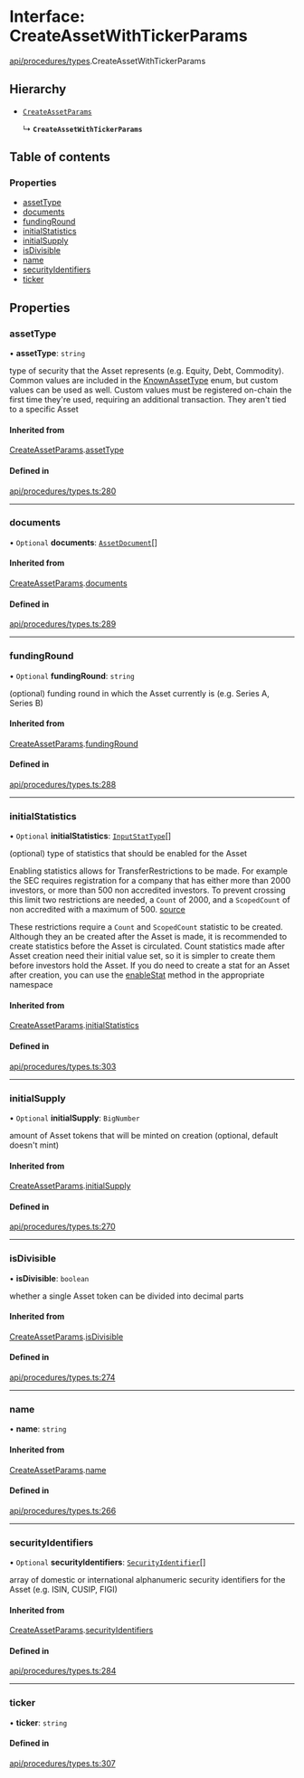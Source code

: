 # Interface: CreateAssetWithTickerParams

[api/procedures/types](../wiki/api.procedures.types).CreateAssetWithTickerParams

## Hierarchy

- [`CreateAssetParams`](../wiki/api.procedures.types.CreateAssetParams)

  ↳ **`CreateAssetWithTickerParams`**

## Table of contents

### Properties

- [assetType](../wiki/api.procedures.types.CreateAssetWithTickerParams#assettype)
- [documents](../wiki/api.procedures.types.CreateAssetWithTickerParams#documents)
- [fundingRound](../wiki/api.procedures.types.CreateAssetWithTickerParams#fundinground)
- [initialStatistics](../wiki/api.procedures.types.CreateAssetWithTickerParams#initialstatistics)
- [initialSupply](../wiki/api.procedures.types.CreateAssetWithTickerParams#initialsupply)
- [isDivisible](../wiki/api.procedures.types.CreateAssetWithTickerParams#isdivisible)
- [name](../wiki/api.procedures.types.CreateAssetWithTickerParams#name)
- [securityIdentifiers](../wiki/api.procedures.types.CreateAssetWithTickerParams#securityidentifiers)
- [ticker](../wiki/api.procedures.types.CreateAssetWithTickerParams#ticker)

## Properties

### assetType

• **assetType**: `string`

type of security that the Asset represents (e.g. Equity, Debt, Commodity). Common values are included in the
  [KnownAssetType](../wiki/types.KnownAssetType) enum, but custom values can be used as well. Custom values must be registered on-chain the first time
  they're used, requiring an additional transaction. They aren't tied to a specific Asset

#### Inherited from

[CreateAssetParams](../wiki/api.procedures.types.CreateAssetParams).[assetType](../wiki/api.procedures.types.CreateAssetParams#assettype)

#### Defined in

[api/procedures/types.ts:280](https://github.com/PolymeshAssociation/polymesh-sdk/blob/07a4c5b0/src/api/procedures/types.ts#L280)

___

### documents

• `Optional` **documents**: [`AssetDocument`](../wiki/types.AssetDocument)[]

#### Inherited from

[CreateAssetParams](../wiki/api.procedures.types.CreateAssetParams).[documents](../wiki/api.procedures.types.CreateAssetParams#documents)

#### Defined in

[api/procedures/types.ts:289](https://github.com/PolymeshAssociation/polymesh-sdk/blob/07a4c5b0/src/api/procedures/types.ts#L289)

___

### fundingRound

• `Optional` **fundingRound**: `string`

(optional) funding round in which the Asset currently is (e.g. Series A, Series B)

#### Inherited from

[CreateAssetParams](../wiki/api.procedures.types.CreateAssetParams).[fundingRound](../wiki/api.procedures.types.CreateAssetParams#fundinground)

#### Defined in

[api/procedures/types.ts:288](https://github.com/PolymeshAssociation/polymesh-sdk/blob/07a4c5b0/src/api/procedures/types.ts#L288)

___

### initialStatistics

• `Optional` **initialStatistics**: [`InputStatType`](../wiki/types#inputstattype)[]

(optional) type of statistics that should be enabled for the Asset

Enabling statistics allows for TransferRestrictions to be made. For example the SEC requires registration for a company that
has either more than 2000 investors, or more than 500 non accredited investors. To prevent crossing this limit two restrictions are
needed, a `Count` of 2000, and a `ScopedCount` of non accredited with a maximum of 500. [source](https://www.sec.gov/info/smallbus/secg/jobs-act-section-12g-small-business-compliance-guide.htm)

These restrictions require a `Count` and `ScopedCount` statistic to be created. Although they an be created after the Asset is made, it is recommended to create statistics
before the Asset is circulated. Count statistics made after Asset creation need their initial value set, so it is simpler to create them before investors hold the Asset.
If you do need to create a stat for an Asset after creation, you can use the [enableStat](../wiki/api.entities.Asset.TransferRestrictions.TransferRestrictionBase.TransferRestrictionBase#enablestat) method in
the appropriate namespace

#### Inherited from

[CreateAssetParams](../wiki/api.procedures.types.CreateAssetParams).[initialStatistics](../wiki/api.procedures.types.CreateAssetParams#initialstatistics)

#### Defined in

[api/procedures/types.ts:303](https://github.com/PolymeshAssociation/polymesh-sdk/blob/07a4c5b0/src/api/procedures/types.ts#L303)

___

### initialSupply

• `Optional` **initialSupply**: `BigNumber`

amount of Asset tokens that will be minted on creation (optional, default doesn't mint)

#### Inherited from

[CreateAssetParams](../wiki/api.procedures.types.CreateAssetParams).[initialSupply](../wiki/api.procedures.types.CreateAssetParams#initialsupply)

#### Defined in

[api/procedures/types.ts:270](https://github.com/PolymeshAssociation/polymesh-sdk/blob/07a4c5b0/src/api/procedures/types.ts#L270)

___

### isDivisible

• **isDivisible**: `boolean`

whether a single Asset token can be divided into decimal parts

#### Inherited from

[CreateAssetParams](../wiki/api.procedures.types.CreateAssetParams).[isDivisible](../wiki/api.procedures.types.CreateAssetParams#isdivisible)

#### Defined in

[api/procedures/types.ts:274](https://github.com/PolymeshAssociation/polymesh-sdk/blob/07a4c5b0/src/api/procedures/types.ts#L274)

___

### name

• **name**: `string`

#### Inherited from

[CreateAssetParams](../wiki/api.procedures.types.CreateAssetParams).[name](../wiki/api.procedures.types.CreateAssetParams#name)

#### Defined in

[api/procedures/types.ts:266](https://github.com/PolymeshAssociation/polymesh-sdk/blob/07a4c5b0/src/api/procedures/types.ts#L266)

___

### securityIdentifiers

• `Optional` **securityIdentifiers**: [`SecurityIdentifier`](../wiki/types.SecurityIdentifier)[]

array of domestic or international alphanumeric security identifiers for the Asset (e.g. ISIN, CUSIP, FIGI)

#### Inherited from

[CreateAssetParams](../wiki/api.procedures.types.CreateAssetParams).[securityIdentifiers](../wiki/api.procedures.types.CreateAssetParams#securityidentifiers)

#### Defined in

[api/procedures/types.ts:284](https://github.com/PolymeshAssociation/polymesh-sdk/blob/07a4c5b0/src/api/procedures/types.ts#L284)

___

### ticker

• **ticker**: `string`

#### Defined in

[api/procedures/types.ts:307](https://github.com/PolymeshAssociation/polymesh-sdk/blob/07a4c5b0/src/api/procedures/types.ts#L307)
